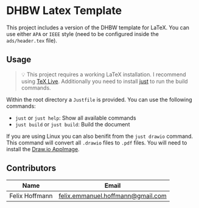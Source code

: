 # DHBW Latex Template

This project includes a version of the DHBW template for LaTeX. You can use either `APA` or `IEEE` style (need to be
configured inside the `ads/header.tex` file).

## Usage

> :bulb: This project requires a working LaTeX installation. I recommend using [TeX Live](https://www.tug.org/texlive/).
> Additionally you need to install [just](https://github.com/casey/just) to run the build commands.

Within the root directory a `Justfile` is provided. You can use the following commands:

- `just` or `just help`: Show all available commands
- `just build` or `just build`: Build the document

If you are using Linux you can also benifit from the `just drawio` command. This command will convert all `.drawio`
files to `.pdf` files. You will need to install the
[Draw.io AppImage](https://github.com/jgraph/drawio-desktop/releases).

## Contributors

| Name           | Email                                                                         |
| -------------- | ----------------------------------------------------------------------------- |
| Felix Hoffmann | [felix.emmanuel.hoffmann@gmail.com](mailto:felix.emmanuel.hoffmann@gmail.com) |
